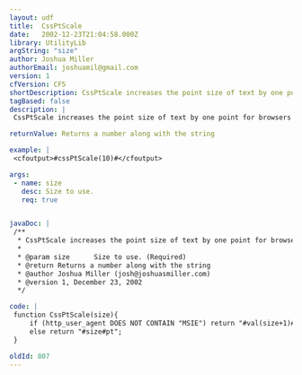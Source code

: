 ```yaml
---
layout: udf
title:  CssPtScale
date:   2002-12-23T21:04:58.000Z
library: UtilityLib
argString: "size"
author: Joshua Miller
authorEmail: joshuamil@gmail.com
version: 1
cfVersion: CF5
shortDescription: CssPtScale increases the point size of text by one point for browsers other than Microsoft Internet Explorer.
tagBased: false
description: |
 CssPtScale increases the point size of text by one point for browsers other than Microsoft Internet Explorer. Other browsers seem to render points at a smaller scale than IE, so to keep consistancy when using points, use this function to auto-size your text accordingly.

returnValue: Returns a number along with the string

example: |
 <cfoutput>#cssPtScale(10)#</cfoutput>

args:
 - name: size
   desc: Size to use.
   req: true


javaDoc: |
 /**
  * CssPtScale increases the point size of text by one point for browsers other than Microsoft Internet Explorer.
  * 
  * @param size      Size to use. (Required)
  * @return Returns a number along with the string 
  * @author Joshua Miller (josh@joshuasmiller.com) 
  * @version 1, December 23, 2002 
  */

code: |
 function CssPtScale(size){
     if (http_user_agent DOES NOT CONTAIN "MSIE") return "#val(size+1)#pt";
     else return "#size#pt";
 }

oldId: 807
---
```


